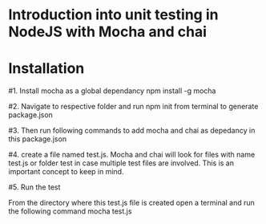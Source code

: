 # Introduction into unit testing in NodeJS with Mocha and chai

Installation
=============

#1. Install mocha as a global dependancy
    npm install -g mocha

#2. Navigate to respective folder and run npm init from terminal to generate package.json

#3. Then run following commands to add mocha and chai as depedancy in this package.json

#4. create a file named test.js. Mocha and chai will look for files with name test.js or folder test in case multiple test files are involved. This is an important concept to keep in mind.

#5.  Run the test

   From the directory where this test.js file is created open a terminal and run the following command
   mocha test.js

    
